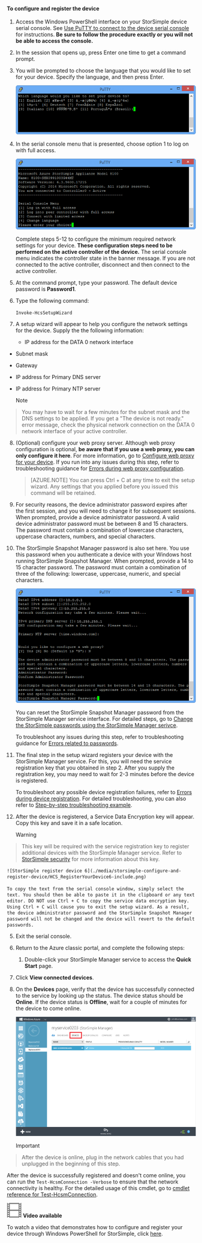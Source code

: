 <!--author=alkohli last changed: 12/01/15-->


#### To configure and register the device
1. Access the Windows PowerShell interface on your StorSimple device serial console. See [Use PuTTY to connect to the device serial console](#use-putty-to-connect-to-the-device-serial-console.md) for instructions. **Be sure to follow the procedure exactly or you will not be able to access the console.**

2. In the session that opens up, press Enter one time to get a command prompt. 

3. You will be prompted to choose the language that you would like to set for your device. Specify the language, and then press Enter. 

    ![StorSimple configure and register device 1](./media/storsimple-configure-and-register-device/HCS_RegisterYourDevice1-include.png)

4. In the serial console menu that is presented, choose option 1 to log on with full access. 

    ![StorSimple register device 2](./media/storsimple-configure-and-register-device/HCS_RegisterYourDevice2-include.png)

     Complete steps 5-12 to configure the minimum required network settings for your device. **These configuration steps need to be performed on the active controller of the device.** The serial console menu indicates the controller state in the banner message. If you are not connected to the active controller, disconnect and then connect to the active controller.

5. At the command prompt, type your password. The default device password is **Password1**.

6. Type the following command:

     `Invoke-HcsSetupWizard` 

7. A setup wizard will appear to help you configure the network settings for the device. Supply the the following information: 

   * IP address for the DATA 0 network interface
* Subnet mask
* Gateway
* IP address for Primary DNS server
* IP address for Primary NTP server

  > [!NOTE]
> You may have to wait for a few minutes for the subnet mask and the DNS settings to be applied. If you get a "The device is not ready." error message, check the physical network connection on the DATA 0 network interface of your active controller.
> 

8. (Optional) configure your web proxy server. Although web proxy configuration is optional, **be aware that if you use a web proxy, you can only configure it here**. For more information, go to [Configure web proxy for your device](storsimple-configure-web-proxy.md). If you run into any issues during this step, refer to troubleshooting guidance for [Errors during web proxy configuration](storsimple-troubleshoot-deployment.md#errors-during-the-optional-web-proxy-settings).


      > [AZURE.NOTE] You can press Ctrl + C at any time to exit the setup wizard. Any settings that you applied before you issued this command will be retained.

1. For security reasons, the device administrator password expires after the first session, and you will need to change it for subsequent sessions. When prompted, provide a device administrator password. A valid device administrator password must be between 8 and 15 characters. The password must contain a combination of lowercase characters, uppercase characters, numbers, and special characters.

2. The StorSimple Snapshot Manager password is also set here. You use this password when you authenticate a device with your Windows host running StorSimple Snapshot Manager. When prompted, provide a 14 to 15 character password. The password must contain a combination of three of the following: lowercase, uppercase, numeric, and special characters. 

   ![StorSimple register device 4](./media/storsimple-configure-and-register-device/HCS_RegisterYourDevice4-include.png)

   You can reset the StorSimple Snapshot Manager password from the StorSimple Manager service interface. For detailed steps, go to [Change the StorSimple passwords using the StorSimple Manager serivce](storsimple-change-passwords.md).

   To troubleshoot any issues during this step, refer to troubleshooting guidance for [Errors related to passwords](storsimple-troubleshoot-deployment.md#errors-related-to-device-administrator-and-storsimple-snapshot-manager-passwords).

3. The final step in the setup wizard registers your device with the StorSimple Manager service. For this, you will need the service registration key that you obtained in step 2. After you supply the registration key, you may need to wait for 2-3 minutes before the device is registered.

   To troubleshoot any possible device registration failures, refer to [Errors during device registration](storsimple-troubleshoot-deployment.md#errors-during-device-registration). For detailed troubleshooting, you can also refer to [Step-by-step troubleshooting example](storsimple-troubleshoot-deployment.md#step-by-step-storsimple-troubleshooting-example).

4. After the device is registered, a Service Data Encryption key will appear. Copy this key and save it in a safe location.

   > [!WARNING]
> This key will be required with the service registration key to register additional devices with the StorSimple Manager service. Refer to [StorSimple security](../articles/storsimple/storsimple-security.md) for more information about this key.
> 
> 
    ![StorSimple register device 6](./media/storsimple-configure-and-register-device/HCS_RegisterYourDevice6-include.png)

    To copy the text from the serial console window, simply select the text. You should then be able to paste it in the clipboard or any text editor. DO NOT use Ctrl + C to copy the service data encryption key. Using Ctrl + C will cause you to exit the setup wizard. As a result, the device administrator password and the StorSimple Snapshot Manager password will not be changed and the device will revert to the default passwords.

5. Exit the serial console.

6. Return to the Azure classic portal, and complete the following steps:

   1. Double-click your StorSimple Manager service to access the **Quick Start** page.
2. Click **View connected devices**.
3. On the **Devices** page, verify that the device has successfully connected to the service by looking up the status. The device status should be **Online**. If the device status is **Offline**, wait for a couple of minutes for the device to come online.

   ![StorSimple Devices page](./media/storsimple-configure-and-register-device/HCS_DevicesPageM-include.png) 

   > [!IMPORTANT]
> After the device is online, plug in the network cables that you had unplugged in the beginning of this step.
> 
> 

After the device is successfully registered and doesn't come online, you can run the `Test-HcsmConnection -Verbose` to ensure that the network connectivity is healthy. For the detailed usage of this cmdlet, go to [cmdlet reference for Test-HcsmConnection](https://technet.microsoft.com/library/dn715782.aspx).

![Video available](./media/storsimple-configure-and-register-device/Video_icon.png) **Video available**

To watch a video that demonstrates how to configure and register your device through Windows PowerShell for StorSimple, click [here](https://azure.microsoft.com/documentation/videos/initialize-the-storsimple-appliance/).

